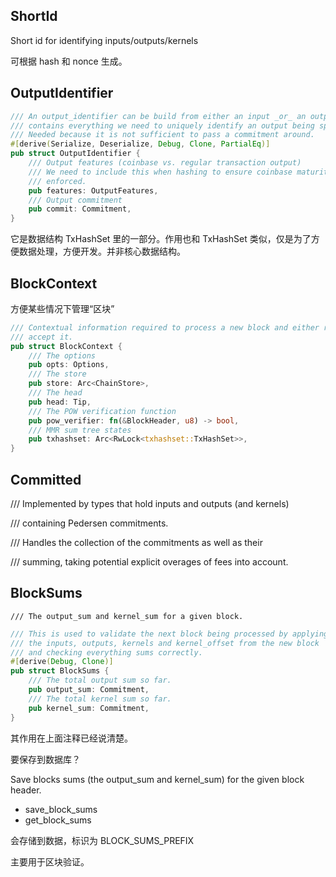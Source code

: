 ## ShortId

Short id for identifying inputs/outputs/kernels

可根据 hash 和 nonce 生成。

## OutputIdentifier

```rust
/// An output_identifier can be build from either an input _or_ an output and
/// contains everything we need to uniquely identify an output being spent.
/// Needed because it is not sufficient to pass a commitment around.
#[derive(Serialize, Deserialize, Debug, Clone, PartialEq)]
pub struct OutputIdentifier {
    /// Output features (coinbase vs. regular transaction output)
    /// We need to include this when hashing to ensure coinbase maturity can be
    /// enforced.
    pub features: OutputFeatures,
    /// Output commitment
    pub commit: Commitment,
}
```

它是数据结构 TxHashSet 里的一部分。作用也和 TxHashSet 类似，仅是为了方便数据处理，方便开发。并非核心数据结构。

## BlockContext

方便某些情况下管理“区块”

```rust
/// Contextual information required to process a new block and either reject or
/// accept it.
pub struct BlockContext {
    /// The options
    pub opts: Options,
    /// The store
    pub store: Arc<ChainStore>,
    /// The head
    pub head: Tip,
    /// The POW verification function
    pub pow_verifier: fn(&BlockHeader, u8) -> bool,
    /// MMR sum tree states
    pub txhashset: Arc<RwLock<txhashset::TxHashSet>>,
}
```

## Committed

/// Implemented by types that hold inputs and outputs \(and kernels\)

/// containing Pedersen commitments.

/// Handles the collection of the commitments as well as their

/// summing, taking potential explicit overages of fees into account.

## BlockSums

```
/// The output_sum and kernel_sum for a given block.
```

```rust
/// This is used to validate the next block being processed by applying
/// the inputs, outputs, kernels and kernel_offset from the new block
/// and checking everything sums correctly.
#[derive(Debug, Clone)]
pub struct BlockSums {
    /// The total output sum so far.
    pub output_sum: Commitment,
    /// The total kernel sum so far.
    pub kernel_sum: Commitment,
}
```

其作用在上面注释已经说清楚。

要保存到数据库？

Save blocks sums \(the output\_sum and kernel\_sum\) for the given block header.

* save\_block\_sums
* get\_block\_sums

会存储到数据，标识为 BLOCK\_SUMS\_PREFIX

主要用于区块验证。

## 

## 



